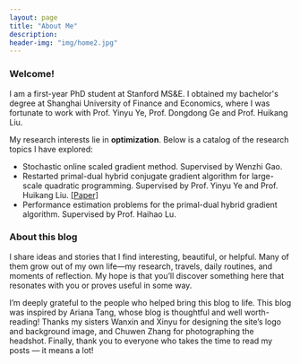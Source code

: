 ```yaml
---
layout: page
title: "About Me"
description: 
header-img: "img/home2.jpg"
---
```


### Welcome!

I am a first-year PhD student at Stanford MS&E. I obtained my bachelor's degree at Shanghai University of Finance and Economics, where I was fortunate to work with Prof. Yinyu Ye, Prof. Dongdong Ge and Prof. Huikang Liu.

My research interests lie in **optimization**. Below is a catalog of the research topics I have explored:

- Stochastic online scaled gradient method. Supervised by Wenzhi Gao.
- Restarted primal-dual hybrid conjugate gradient algorithm for large-scale quadratic programming. Supervised by Prof. Yinyu Ye and Prof. Huikang Liu. [<u>[Paper]</u>](https://arxiv.org/abs/2405.16160)
- Performance estimation problems for the primal-dual hybrid gradient algorithm. Supervised by Prof. Haihao Lu.

### About this blog

I share ideas and stories that I find interesting, beautiful, or helpful. Many of them grow out of my own life—my research, travels, daily routines, and moments of reflection. My hope is that you’ll discover something here that resonates with you or proves useful in some way.

I’m deeply grateful to the people who helped bring this blog to life. This blog was inspired by Ariana Tang, whose blog is thoughtful and well worth-reading! Thanks my sisters Wanxin and Xinyu for designing the site’s logo and background image, and Chuwen Zhang for photographing the headshot. Finally, thank you to everyone who takes the time to read my posts — it means a lot!

